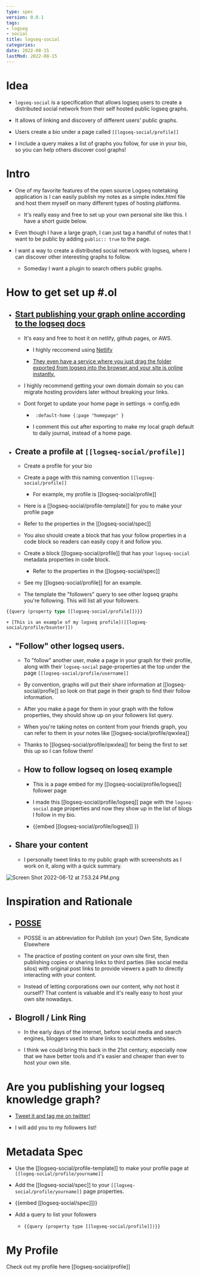 ```yaml
---
type: spec
version: 0.0.1
tags:
- logseq
- social
title: logseq-social
categories:
date: 2022-08-15
lastMod: 2022-08-15
---
```

# Idea

  + `logseq-social` is a specification that allows logseq users to create a distributed social network from their self hosted public logseq graphs.

  + It allows of linking and discovery of different users' public graphs.

  + Users create a bio under a page called `[[logseq-social/profile]]`

  + I include a query makes a list of graphs you follow, for use in your bio, so you can help others discover cool graphs!

# Intro

  + One of my favorite features of the open source Logseq notetaking application is I can easily publish my notes as a simple index.html file and host them myself on many different types of hosting platforms.

    + It's really easy and free to set up your own personal site like this. I have a short guide below.

  + Even though I have a large graph, I can just tag a handful of notes that I want to be public by adding `public:: true` to the page.

  + I want a way to create a distributed social network with logseq, where I can discover other interesting graphs to follow.

    + Someday I want a plugin to search others public graphs.

# How to get set up #.ol

  + ##  [Start publishing your graph online according to the logseq docs](https://docs.logseq.com/#/page/publishing%20(desktop%20app%20only))

    + It's easy and free to host it on netlify, github pages, or AWS.

      + I highly reccomend using [Netlify](https://app.netlify.com/)

      + [They even have a service where you just drag the folder exported from logseq into the browser and your site is online instantly.](https://app.netlify.com/drop)

    + I highly recommend getting your own domain domain so you can migrate hosting providers later without breaking your links.

    + Dont forget to update your home page in settings -> config.edn

      + ` :default-home {:page "homepage" }`

      + I comment this out after exporting to make my local graph default to daily journal, instead of a home page.

  + ## Create a profile at `[[logseq-social/profile]]`

    + Create a profile for your bio

    + Create a page with this naming convention `[[logseq-social/profile]]`

      + For example, my profile is [[logseq-social/profile]]

    + Here is a [[logseq-social/profile-template]] for you to make your profile page

    + Refer to the properties in the [[logseq-social/spec]]

    + You also should create a block that has your follow properties in a code block so readers can easily copy it and follow you.

    + Create a block [[logseq-social/profile]] that has your `logseq-social` metadata properties in code block.

      + Refer to the properties in the [[logseq-social/spec]]

    + See my [[logseq-social/profile]] for an example.

    + The template the "followers" query to see other logseq graphs you're following. This will list all your followers.

```clojure
{{query (property type [[logseq-social/profile]])}}
```

    + [This is an example of my logseq profile]([[logseq-social/profile/bsunter]])

  + ## "Follow" other logseq users.

    + To "follow" another user, make a page in your graph for their profile, along with their `logseq-social` page-properties at the top under the page `[[logseq-social/profile/username]]`

    + By convention, graphs will put their share information at [[logseq-social/profle]] so look on that page in their graph to find their follow information.

    + After you make a page for them in your graph with the follow properties, they should show up on your followers list query.

    + When you're taking notes on content from your friends graph, you can refer to them in your notes like [[logseq-social/profile/qwxlea]]

    + Thanks to [[logseq-social/profile/qwxlea]] for being the first to set this up so I can follow them!

    + ## How to follow logseq on loseq example

      + This is a page embed for my [[logseq-social/profile/logseq]] follower page

      + I made this [[logseq-social/profile/logseq]] page with the `logseq-social` page properties and now they show up in the list of blogs I follow in my bio.

      + {{embed [[logseq-social/profile/logseq]] }}

  + ## Share your content

    + I personally tweet links to my public graph with screenshots as I work on it, along with a quick summary.

![Screen Shot 2022-06-12 at 7.53.24 PM.png](/assets/screen_shot_2022-06-12_at_7.53.24_pm_1655088807174_0.png)

# Inspiration and Rationale

  + ## [POSSE](https://indieweb.org/POSSE)

    + POSSE is an abbreviation for Publish (on your) Own Site, Syndicate Elsewhere

    + The practice of posting content on your own site first, then publishing copies or sharing links to third parties (like social media silos) with original post links to provide viewers a path to directly interacting with your content.

    + Instead of letting corporations own our content, why not host it ourself? That content is valuable and it's really easy to host your own site nowadays.

  + ## Blogroll / Link Ring

    + In the early days of the internet, before social media and search engines, bloggers used to share links to eachothers websites.

    + I think we could bring this back in the 21st century, especially now that we have better tools and it's easier and cheaper than ever to host your own site.

# Are you publishing your logseq knowledge graph?

  + [Tweet it and tag me on twitter!](https://twitter.com/Bsunter)

  + I will add you to my followers list!

# Metadata Spec

  + Use the [[logseq-social/profile-template]] to make your profile page at ``[[logeq-social/profile/yourname]]``

  + Add the [[logseq-social/spec]] to your `[[logseq-social/profile/yourname]]` page properties.

  + {{embed [[logseq-social/spec]]}}

  + Add a query to list your followers

    + `{{query (property type [[logseq-social/profile]])}}`

# My Profile

Check out my profile here [[logseq-social/profile]]
